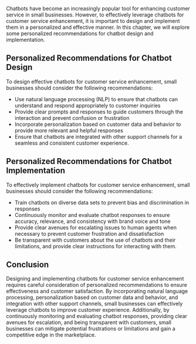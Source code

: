 

Chatbots have become an increasingly popular tool for enhancing customer service in small businesses. However, to effectively leverage chatbots for customer service enhancement, it is important to design and implement them in a personalized and effective manner. In this chapter, we will explore some personalized recommendations for chatbot design and implementation.

Personalized Recommendations for Chatbot Design
-----------------------------------------------

To design effective chatbots for customer service enhancement, small businesses should consider the following recommendations:

* Use natural language processing (NLP) to ensure that chatbots can understand and respond appropriately to customer inquiries
* Provide clear prompts and responses to guide customers through the interaction and prevent confusion or frustration
* Incorporate personalization based on customer data and behavior to provide more relevant and helpful responses
* Ensure that chatbots are integrated with other support channels for a seamless and consistent customer experience.

Personalized Recommendations for Chatbot Implementation
-------------------------------------------------------

To effectively implement chatbots for customer service enhancement, small businesses should consider the following recommendations:

* Train chatbots on diverse data sets to prevent bias and discrimination in responses
* Continuously monitor and evaluate chatbot responses to ensure accuracy, relevance, and consistency with brand voice and tone
* Provide clear avenues for escalating issues to human agents when necessary to prevent customer frustration and dissatisfaction
* Be transparent with customers about the use of chatbots and their limitations, and provide clear instructions for interacting with them.

Conclusion
----------

Designing and implementing chatbots for customer service enhancement requires careful consideration of personalized recommendations to ensure effectiveness and customer satisfaction. By incorporating natural language processing, personalization based on customer data and behavior, and integration with other support channels, small businesses can effectively leverage chatbots to improve customer experience. Additionally, by continuously monitoring and evaluating chatbot responses, providing clear avenues for escalation, and being transparent with customers, small businesses can mitigate potential frustrations or limitations and gain a competitive edge in the marketplace.
